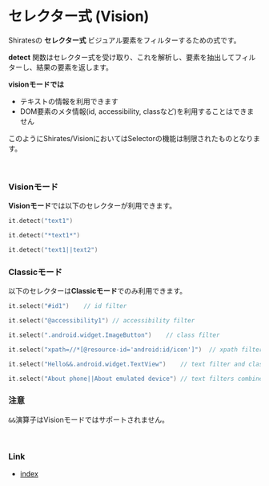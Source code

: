 # セレクター式 (Vision)

Shiratesの **セレクター式** ビジュアル要素をフィルターするための式です。

**detect** 関数はセレクター式を受け取り、これを解析し、要素を抽出してフィルターし、結果の要素を返します。

**visionモードでは**

- テキストの情報を利用できます
- DOM要素のメタ情報(id, accessibility, classなど)を利用することはできません

このようにShirates/VisionにおいてはSelectorの機能は制限されたものとなります。

<br>

### Visionモード

**Visionモード**では以下のセレクターが利用できます。

```kotlin
it.detect("text1")

it.detect("*text1*")

it.detect("text1||text2")
```

### Classicモード

以下のセレクターは**Classicモード**でのみ利用できます。

```kotlin
it.select("#id1")    // id filter

it.select("@accessibility1") // accessibility filter

it.select(".android.widget.ImageButton")    // class filter

it.select("xpath=//*[@resource-id='android:id/icon']")  // xpath filter

it.select("Hello&&.android.widget.TextView")    // text filter and class filter combined with "&&"(and) operator

it.select("About phone||About emulated device") // text filters combined with "||"(or) operator
```

### 注意

`&&`演算子はVisionモードではサポートされません。

<br>

### Link

- [index](../../../index_ja.md)
